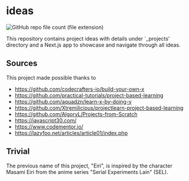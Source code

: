# ideas

![GitHub repo file count (file extension)](https://img.shields.io/github/directory-file-count/naphteine/ideas/_projects?label=Project%20count)

This repository contains project ideas with details under `\_projects' directory and a Next.js app to showcase and navigate through all ideas.

## Sources

This project made possible thanks to

- https://github.com/codecrafters-io/build-your-own-x
- https://github.com/practical-tutorials/project-based-learning
- https://github.com/aquadzn/learn-x-by-doing-y
- https://github.com/Xtremilicious/projectlearn-project-based-learning
- https://github.com/AlgoryL/Projects-from-Scratch
- https://javascript30.com/
- https://www.codementor.io/
- https://lazyfoo.net/articles/article01/index.php

## Trivial

The previous name of this project, "Eiri", is inspired by the character Masami Eiri from the anime series "Serial Experiments Lain" (SEL).
